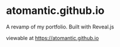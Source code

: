 # atomantic.github.io
A revamp of my portfolio.
Built with Reveal.js

viewable at https://atomantic.github.io
